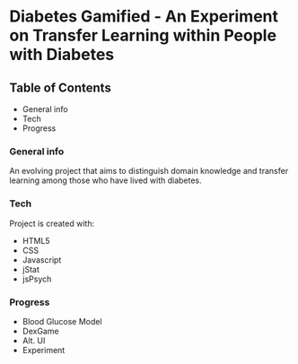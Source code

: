 # Diabetes Gamified - An Experiment on Transfer Learning within People with Diabetes

## Table of Contents
* General info
* Tech
* Progress

### General info
An evolving project that aims to distinguish domain knowledge and transfer learning among those who have lived with diabetes.

### Tech
Project is created with:
* HTML5
* CSS
* Javascript
* jStat
* jsPsych

### Progress
* Blood Glucose Model
* DexGame
* Alt. UI
* Experiment
